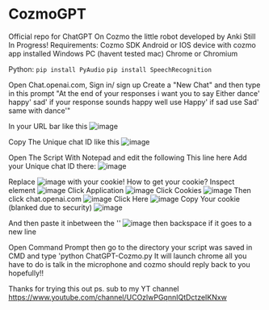 # CozmoGPT
Official repo for ChatGPT On Cozmo the little robot developed by Anki
Still In Progress!
Requirements:
Cozmo SDK
Android or IOS device with cozmo app installed
Windows PC (havent tested mac)
Chrome or Chromium

Python:
`pip install PyAudio`
`pip install SpeechRecognition`

Open Chat.openai.com, Sign in/ sign up Create a "New Chat" and then type in this prompt
"At the end of your responses i want you to say Either dance' happy' sad' if your response sounds happy well use Happy' if sad use Sad' same with dance'"

In your URL bar like this ![image](https://user-images.githubusercontent.com/80179069/219825327-298ee032-ea66-4e3b-825e-d597ab2f9d47.png)

Copy The Unique chat ID like this ![image](https://user-images.githubusercontent.com/80179069/219825358-131e9170-9ffb-4d32-a22d-d9459e018b0b.png)

Open The Script With Notepad and edit the following This line here Add your Unique chat ID there: ![image](https://user-images.githubusercontent.com/80179069/219825445-852446ff-ca0b-4de8-82e0-e20e6ce5b44d.png)

Replace ![image](https://user-images.githubusercontent.com/80179069/219825497-c1e949f8-ee39-4a2e-9aba-754c2008ff88.png)
 with your cookie!
How to get your cookie?
Inspect element ![image](https://user-images.githubusercontent.com/80179069/219825516-a4cc5ee9-04f2-4e27-a8a5-930f66ffd9e8.png)
Click Application ![image](https://user-images.githubusercontent.com/80179069/219825556-0647c964-e885-4c32-bd6a-61d672171a62.png)
Click Cookies ![image](https://user-images.githubusercontent.com/80179069/219825583-a6a65613-6810-4aa5-8ee9-4466dae70e12.png)
Then click chat.openai.com        ![image](https://user-images.githubusercontent.com/80179069/219825609-08f5341e-c1ec-4c1f-aea4-1f22bdeb757e.png)
Click Here ![image](https://user-images.githubusercontent.com/80179069/219825639-63987e85-5854-41fa-956c-99d52163d5bc.png)
Copy Your cookie (blanked due to security) ![image](https://user-images.githubusercontent.com/80179069/219825723-b6f0a68b-6400-4c09-9237-922caf188728.png)

And then paste it inbetween the '' ![image](https://user-images.githubusercontent.com/80179069/219825757-2c515423-b4fc-4c0e-850a-8c5e8baceeaa.png)
then backspace if it goes to a new line

Open Command Prompt then go to the directory your script was saved in CMD and type 'python ChatGPT-Cozmo.py It will launch chrome all you have to do is talk in the microphone and cozmo should reply back to you hopefully!!

Thanks for trying this out
ps. sub to my YT channel https://www.youtube.com/channel/UCOzlwPGqnnIQtDctzeIKNxw
